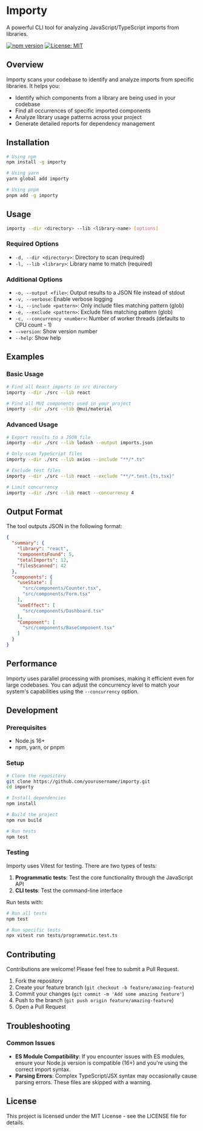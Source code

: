 # Importy

A powerful CLI tool for analyzing JavaScript/TypeScript imports from libraries.

[![npm version](https://img.shields.io/npm/v/importy.svg)](https://www.npmjs.com/package/importy)
[![License: MIT](https://img.shields.io/badge/License-MIT-yellow.svg)](https://opensource.org/licenses/MIT)

## Overview

Importy scans your codebase to identify and analyze imports from specific libraries. It helps you:

- Identify which components from a library are being used in your codebase
- Find all occurrences of specific imported components
- Analyze library usage patterns across your project
- Generate detailed reports for dependency management

## Installation

```bash
# Using npm
npm install -g importy

# Using yarn
yarn global add importy

# Using pnpm
pnpm add -g importy
```

## Usage

```bash
importy --dir <directory> --lib <library-name> [options]
```

### Required Options

- `-d, --dir <directory>`: Directory to scan (required)
- `-l, --lib <library>`: Library name to match (required)

### Additional Options

- `-o, --output <file>`: Output results to a JSON file instead of stdout
- `-v, --verbose`: Enable verbose logging
- `-i, --include <pattern>`: Only include files matching pattern (glob)
- `-e, --exclude <pattern>`: Exclude files matching pattern (glob)
- `-c, --concurrency <number>`: Number of worker threads (defaults to CPU count - 1)
- `--version`: Show version number
- `--help`: Show help

## Examples

### Basic Usage

```bash
# Find all React imports in src directory
importy --dir ./src --lib react

# Find all MUI components used in your project
importy --dir ./src --lib @mui/material
```

### Advanced Usage

```bash
# Export results to a JSON file
importy --dir ./src --lib lodash --output imports.json

# Only scan TypeScript files
importy --dir ./src --lib axios --include "**/*.ts"

# Exclude test files
importy --dir ./src --lib react --exclude "**/*.test.{ts,tsx}"

# Limit concurrency
importy --dir ./src --lib react --concurrency 4
```

## Output Format

The tool outputs JSON in the following format:

```json
{
  "summary": {
    "library": "react",
    "componentsFound": 5,
    "totalImports": 12,
    "filesScanned": 42
  },
  "components": {
    "useState": [
      "src/components/Counter.tsx",
      "src/components/Form.tsx"
    ],
    "useEffect": [
      "src/components/Dashboard.tsx"
    ],
    "Component": [
      "src/components/BaseComponent.tsx"
    ]
  }
}
```

## Performance

Importy uses parallel processing with promises, making it efficient even for large codebases. You can adjust the concurrency level to match your system's capabilities using the `--concurrency` option.

## Development

### Prerequisites

- Node.js 16+
- npm, yarn, or pnpm

### Setup

```bash
# Clone the repository
git clone https://github.com/yourusername/importy.git
cd importy

# Install dependencies
npm install

# Build the project
npm run build

# Run tests
npm test
```

### Testing

Importy uses Vitest for testing. There are two types of tests:

1. **Programmatic tests**: Test the core functionality through the JavaScript API
2. **CLI tests**: Test the command-line interface

Run tests with:

```bash
# Run all tests
npm test

# Run specific tests
npx vitest run tests/programmatic.test.ts
```

## Contributing

Contributions are welcome! Please feel free to submit a Pull Request.

1. Fork the repository
2. Create your feature branch (`git checkout -b feature/amazing-feature`)
3. Commit your changes (`git commit -m 'Add some amazing feature'`)
4. Push to the branch (`git push origin feature/amazing-feature`)
5. Open a Pull Request

## Troubleshooting

### Common Issues

- **ES Module Compatibility**: If you encounter issues with ES modules, ensure your Node.js version is compatible (16+) and you're using the correct import syntax.
- **Parsing Errors**: Complex TypeScript/JSX syntax may occasionally cause parsing errors. These files are skipped with a warning.

## License

This project is licensed under the MIT License - see the LICENSE file for details.
